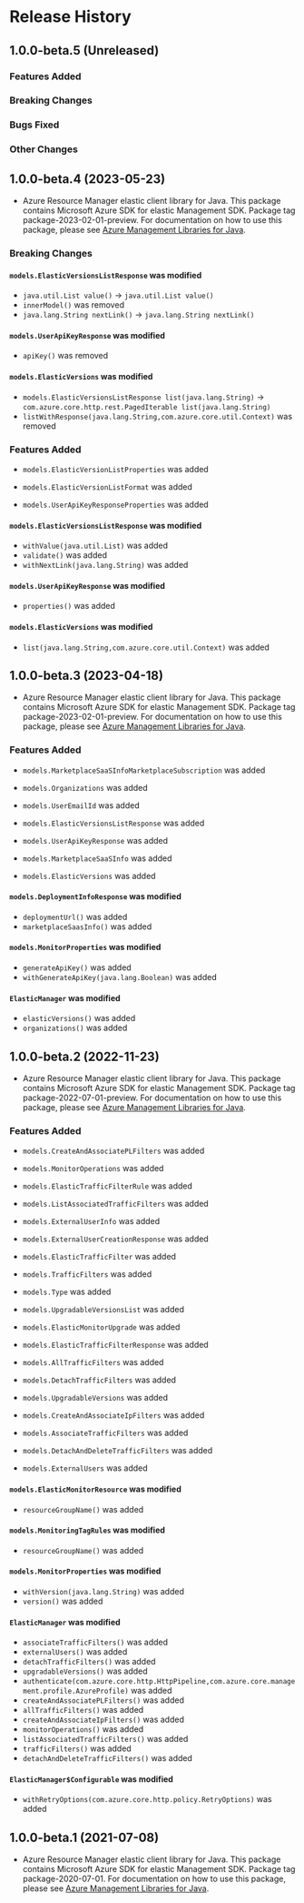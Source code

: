 # Release History

## 1.0.0-beta.5 (Unreleased)

### Features Added

### Breaking Changes

### Bugs Fixed

### Other Changes

## 1.0.0-beta.4 (2023-05-23)

- Azure Resource Manager elastic client library for Java. This package contains Microsoft Azure SDK for elastic Management SDK.  Package tag package-2023-02-01-preview. For documentation on how to use this package, please see [Azure Management Libraries for Java](https://aka.ms/azsdk/java/mgmt).

### Breaking Changes

#### `models.ElasticVersionsListResponse` was modified

* `java.util.List value()` -> `java.util.List value()`
* `innerModel()` was removed
* `java.lang.String nextLink()` -> `java.lang.String nextLink()`

#### `models.UserApiKeyResponse` was modified

* `apiKey()` was removed

#### `models.ElasticVersions` was modified

* `models.ElasticVersionsListResponse list(java.lang.String)` -> `com.azure.core.http.rest.PagedIterable list(java.lang.String)`
* `listWithResponse(java.lang.String,com.azure.core.util.Context)` was removed

### Features Added

* `models.ElasticVersionListProperties` was added

* `models.ElasticVersionListFormat` was added

* `models.UserApiKeyResponseProperties` was added

#### `models.ElasticVersionsListResponse` was modified

* `withValue(java.util.List)` was added
* `validate()` was added
* `withNextLink(java.lang.String)` was added

#### `models.UserApiKeyResponse` was modified

* `properties()` was added

#### `models.ElasticVersions` was modified

* `list(java.lang.String,com.azure.core.util.Context)` was added

## 1.0.0-beta.3 (2023-04-18)

- Azure Resource Manager elastic client library for Java. This package contains Microsoft Azure SDK for elastic Management SDK.  Package tag package-2023-02-01-preview. For documentation on how to use this package, please see [Azure Management Libraries for Java](https://aka.ms/azsdk/java/mgmt).

### Features Added

* `models.MarketplaceSaaSInfoMarketplaceSubscription` was added

* `models.Organizations` was added

* `models.UserEmailId` was added

* `models.ElasticVersionsListResponse` was added

* `models.UserApiKeyResponse` was added

* `models.MarketplaceSaaSInfo` was added

* `models.ElasticVersions` was added

#### `models.DeploymentInfoResponse` was modified

* `deploymentUrl()` was added
* `marketplaceSaasInfo()` was added

#### `models.MonitorProperties` was modified

* `generateApiKey()` was added
* `withGenerateApiKey(java.lang.Boolean)` was added

#### `ElasticManager` was modified

* `elasticVersions()` was added
* `organizations()` was added

## 1.0.0-beta.2 (2022-11-23)

- Azure Resource Manager elastic client library for Java. This package contains Microsoft Azure SDK for elastic Management SDK.  Package tag package-2022-07-01-preview. For documentation on how to use this package, please see [Azure Management Libraries for Java](https://aka.ms/azsdk/java/mgmt).

### Features Added

* `models.CreateAndAssociatePLFilters` was added

* `models.MonitorOperations` was added

* `models.ElasticTrafficFilterRule` was added

* `models.ListAssociatedTrafficFilters` was added

* `models.ExternalUserInfo` was added

* `models.ExternalUserCreationResponse` was added

* `models.ElasticTrafficFilter` was added

* `models.TrafficFilters` was added

* `models.Type` was added

* `models.UpgradableVersionsList` was added

* `models.ElasticMonitorUpgrade` was added

* `models.ElasticTrafficFilterResponse` was added

* `models.AllTrafficFilters` was added

* `models.DetachTrafficFilters` was added

* `models.UpgradableVersions` was added

* `models.CreateAndAssociateIpFilters` was added

* `models.AssociateTrafficFilters` was added

* `models.DetachAndDeleteTrafficFilters` was added

* `models.ExternalUsers` was added

#### `models.ElasticMonitorResource` was modified

* `resourceGroupName()` was added

#### `models.MonitoringTagRules` was modified

* `resourceGroupName()` was added

#### `models.MonitorProperties` was modified

* `withVersion(java.lang.String)` was added
* `version()` was added

#### `ElasticManager` was modified

* `associateTrafficFilters()` was added
* `externalUsers()` was added
* `detachTrafficFilters()` was added
* `upgradableVersions()` was added
* `authenticate(com.azure.core.http.HttpPipeline,com.azure.core.management.profile.AzureProfile)` was added
* `createAndAssociatePLFilters()` was added
* `allTrafficFilters()` was added
* `createAndAssociateIpFilters()` was added
* `monitorOperations()` was added
* `listAssociatedTrafficFilters()` was added
* `trafficFilters()` was added
* `detachAndDeleteTrafficFilters()` was added

#### `ElasticManager$Configurable` was modified

* `withRetryOptions(com.azure.core.http.policy.RetryOptions)` was added

## 1.0.0-beta.1 (2021-07-08)

- Azure Resource Manager elastic client library for Java. This package contains Microsoft Azure SDK for elastic Management SDK.  Package tag package-2020-07-01. For documentation on how to use this package, please see [Azure Management Libraries for Java](https://aka.ms/azsdk/java/mgmt).

